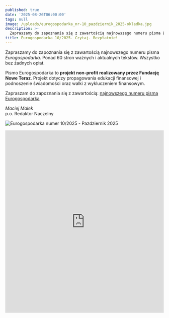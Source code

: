 ```yaml
---
published: true
date: '2025-08-26T06:00:00'
tags: null
image: /uploads/eurogospodarka_nr-10_pazdziernik_2025-okladka.jpg
description: >-
  Zapraszamy do zapoznania się z zawartością najnowszego numeru pisma Eurogospodarka. Ponad 60 stron ważnych i aktualnych tekstów. Do poczytania... bez opłat. 
title: Eurogospodarka 10/2025. Czytaj. Bezpłatnie!
---
```


Zapraszamy do zapoznania się z zawartością najnowszego numeru pisma *Eurogospodarka*. Ponad 60 stron ważnych i aktualnych tekstów. Wszystko bez żadnych opłat. 

Pismo Eurogospodarka to **projekt non-profit realizowany przez Fundację Nowe Teraz**. Projekt dotyczy propagowania edukacji finansowej i podnoszenie świadomości oraz walki z wykluczeniem finansowym.

Zapraszam do zapoznania się z zawartością: [najnowszego numeru pisma Eurogospodarka](https://eurogospodarka.eu/eurogospodarka-pazdziernik-2025/)

*Maciej Małek*   
p.o. Redaktor Naczelny

![Eurogospodarka numer 10/2025 - Pazdziernik 2025](/uploads/eurogospodarka_nr-10_padziernik_2025-spis-tresci.jpg)


<iframe width="100%" height="580" src="https://sibforms.com/serve/MUIFAOIL4vh4AXyGbWDuXJPkumCys5nNzhGdH6tgTiJNWzjvizQ43sBcgpkhMebccFv0VsqeqijOe5nR5KRxjKoZo9ZxV_1JzsORURS-TddLEmQtmR0VFXYBkqaAQvLgIrJ98oU1LVXUNoXJNaXkA2vH3TQzFsgCWpaaBVnmHYbTn1u5tYFma2yCI5WsjaqqSX40Im9SRBl2OZSA" frameborder="0" scrolling="auto" allowfullscreen style="display: block;margin-left: auto;margin-right: auto;max-width: 100%;"></iframe>